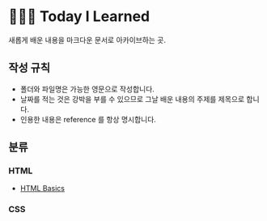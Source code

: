# 👩🏻‍💻 Today I Learned
새롭게 배운 내용을 마크다운 문서로 아카이브하는 곳.

## 작성 규칙
- 폴더와 파일명은 가능한 영문으로 작성합니다.
- 날짜를 적는 것은 강박을 부를 수 있으므로 그날 배운 내용의 주제를 제목으로 합니다.
- 인용한 내용은 reference 를 항상 명시합니다.

## 분류
### HTML
- [HTML Basics](https://github.com/heejinna/TIL/blob/main/html/HTML%20basics.md)

### CSS

